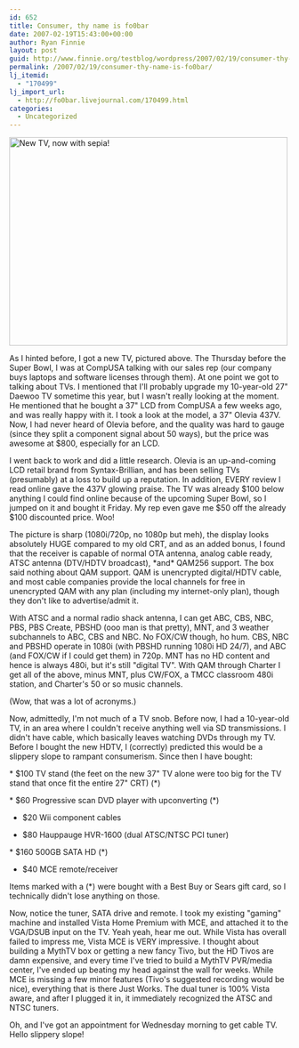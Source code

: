 ```yaml
---
id: 652
title: Consumer, thy name is fo0bar
date: 2007-02-19T15:43:00+00:00
author: Ryan Finnie
layout: post
guid: http://www.finnie.org/testblog/wordpress/2007/02/19/consumer-thy-name-is-fo0bar/
permalink: /2007/02/19/consumer-thy-name-is-fo0bar/
lj_itemid:
  - "170499"
lj_import_url:
  - http://fo0bar.livejournal.com/170499.html
categories:
  - Uncategorized
---
```

[<img src="http://farm1.static.flickr.com/108/384459142_7de4c16374.jpg" width="500" height="375" alt="New TV, now with sepia!" />](http://www.flickr.com/photos/fo0bar/384459142/ "Photo Sharing")

As I hinted before, I got a new TV, pictured above. The Thursday before the Super Bowl, I was at CompUSA talking with our sales rep (our company buys laptops and software licenses through them). At one point we got to talking about TVs. I mentioned that I'll probably upgrade my 10-year-old 27" Daewoo TV sometime this year, but I wasn't really looking at the moment. He mentioned that he bought a 37" LCD from CompUSA a few weeks ago, and was really happy with it. I took a look at the model, a 37" Olevia 437V. Now, I had never heard of Olevia before, and the quality was hard to gauge (since they split a component signal about 50 ways), but the price was awesome at $800, especially for an LCD.

I went back to work and did a little research. Olevia is an up-and-coming LCD retail brand from Syntax-Brillian, and has been selling TVs (presumably) at a loss to build up a reputation. In addition, EVERY review I read online gave the 437V glowing praise. The TV was already $100 below anything I could find online because of the upcoming Super Bowl, so I jumped on it and bought it Friday. My rep even gave me $50 off the already $100 discounted price. Woo!

The picture is sharp (1080i/720p, no 1080p but meh), the display looks absolutely HUGE compared to my old CRT, and as an added bonus, I found that the receiver is capable of normal OTA antenna, analog cable ready, ATSC antenna (DTV/HDTV broadcast), \*and\* QAM256 support. The box said nothing about QAM support. QAM is unencrypted digital/HDTV cable, and most cable companies provide the local channels for free in unencrypted QAM with any plan (including my internet-only plan), though they don't like to advertise/admit it.

With ATSC and a normal radio shack antenna, I can get ABC, CBS, NBC, PBS, PBS Create, PBSHD (ooo man is that pretty), MNT, and 3 weather subchannels to ABC, CBS and NBC. No FOX/CW though, ho hum. CBS, NBC and PBSHD operate in 1080i (with PBSHD running 1080i HD 24/7), and ABC (and FOX/CW if I could get them) in 720p. MNT has no HD content and hence is always 480i, but it's still "digital TV". With QAM through Charter I get all of the above, minus MNT, plus CW/FOX, a TMCC classroom 480i station, and Charter's 50 or so music channels.

(Wow, that was a lot of acronyms.)

Now, admittedly, I'm not much of a TV snob. Before now, I had a 10-year-old TV, in an area where I couldn't receive anything well via SD transmissions. I didn't have cable, which basically leaves watching DVDs through my TV. Before I bought the new HDTV, I (correctly) predicted this would be a slippery slope to rampant consumerism. Since then I have bought:

\* $100 TV stand (the feet on the new 37" TV alone were too big for the TV stand that once fit the entire 27" CRT) (\*)
  
\* $60 Progressive scan DVD player with upconverting (\*)
  
* $20 Wii component cables
  
* $80 Hauppauge HVR-1600 (dual ATSC/NTSC PCI tuner)
  
\* $160 500GB SATA HD (\*)
  
* $40 MCE remote/receiver

Items marked with a (*) were bought with a Best Buy or Sears gift card, so I technically didn't lose anything on those.

Now, notice the tuner, SATA drive and remote. I took my existing "gaming" machine and installed Vista Home Premium with MCE, and attached it to the VGA/DSUB input on the TV. Yeah yeah, hear me out. While Vista has overall failed to impress me, Vista MCE is VERY impressive. I thought about building a MythTV box or getting a new fancy Tivo, but the HD Tivos are damn expensive, and every time I've tried to build a MythTV PVR/media center, I've ended up beating my head against the wall for weeks. While MCE is missing a few minor features (Tivo's suggested recording would be nice), everything that is there Just Works. The dual tuner is 100% Vista aware, and after I plugged it in, it immediately recognized the ATSC and NTSC tuners.

Oh, and I've got an appointment for Wednesday morning to get cable TV. Hello slippery slope!